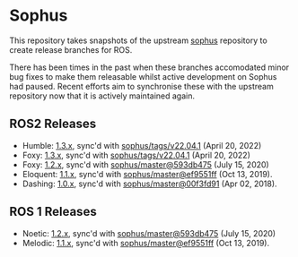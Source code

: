 # Sophus

This repository takes snapshots of the upstream [sophus](https://github.com/strasdat/Sophus) repository to create release branches for ROS.

There has been times in the past when these branches accomodated minor bug fixes to make them releasable whilst active development on Sophus had paused. Recent efforts aim to synchronise these with the upstream repository now that it is actively maintained again.

## ROS2 Releases

* Humble: [1.3.x](https://github.com/stonier/sophus/tree/release/1.3.x), sync'd with [sophus/tags/v22.04.1](https://github.com/strasdat/Sophus/tree/v22.04.1) (April 20, 2022)
* Foxy: [1.3.x](https://github.com/stonier/sophus/tree/release/1.3.x), sync'd with [sophus/tags/v22.04.1](https://github.com/strasdat/Sophus/tree/v22.04.1) (April 20, 2022)
* Foxy: [1.2.x](https://github.com/stonier/sophus/tree/release/1.2.x), sync'd with [sophus/master@593db475](https://github.com/strasdat/Sophus/commit/593db47500ea1a2de5f0e6579c86147991509c59) (July 15, 2020)
* Eloquent: [1.1.x](https://github.com/stonier/sophus/tree/release/1.1.x), sync'd with [sophus/master@ef9551ff](https://github.com/strasdat/Sophus/tree/ef9551ff429899b5adae66eabd5a23f165953199) (Oct 13, 2019).
* Dashing: [1.0.x](https://github.com/stonier/sophus/tree/release/1.0-dashing), sync'd with [sophus/master@00f3fd91](https://github.com/strasdat/Sophus/tree/00f3fd91c153ef04432ae26450080fd3357f421d) (Apr 02, 2018).

## ROS 1 Releases

* Noetic: [1.2.x](https://github.com/stonier/sophus/tree/release/1.2.x), sync'd with [sophus/master@593db475](https://github.com/strasdat/Sophus/commit/593db47500ea1a2de5f0e6579c86147991509c59) (July 15, 2020)
* Melodic: [1.1.x](https://github.com/stonier/sophus/tree/release/1.1.x), sync'd with [sophus/master@ef9551ff](https://github.com/strasdat/Sophus/tree/ef9551ff429899b5adae66eabd5a23f165953199) (Oct 13, 2019).

